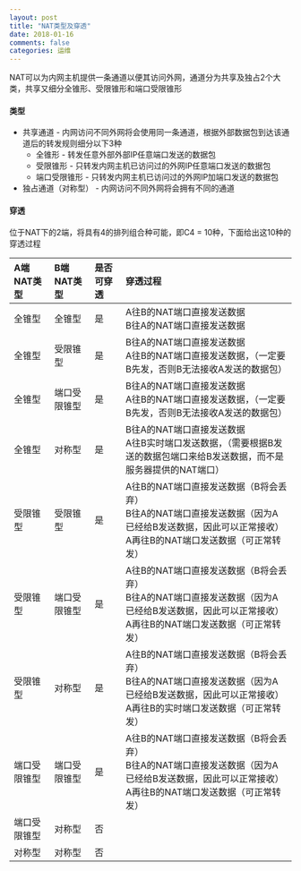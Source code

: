 ```yaml
---
layout: post
title: "NAT类型及穿透"
date: 2018-01-16
comments: false
categories: 运维
---
```


NAT可以为内网主机提供一条通道以便其访问外网，通道分为共享及独占2个大类，共享又细分全锥形、受限锥形和端口受限锥形

#### 类型

* 共享通道 - 内网访问不同外网将会使用同一条通道，根据外部数据包到达该通道后的转发规则细分以下3种
	* 全锥形 - 转发任意外部外部IP任意端口发送的数据包
	* 受限锥形 - 只转发内网主机已访问过的外网IP任意端口发送的数据包
	* 端口受限锥形 - 只转发内网主机已访问过的外网IP加端口发送的数据包
* 独占通道（对称型） - 内网访问不同外网将会拥有不同的通道


#### 穿透

位于NAT下的2端，将具有4的排列组合种可能，即C4 = 10种，下面给出这10种的穿透过程

|A端NAT类型|B端NAT类型|是否可穿透|穿透过程
|:--|:--|:--|:--
|全锥型|全锥型|是|A往B的NAT端口直接发送数据 <br> B往A的NAT端口直接发送数据
|全锥型|受限锥型|是|B往A的NAT端口直接发送数据 <br> A往B的NAT端口直接发送数据，（一定要B先发，否则B无法接收A发送的数据包）
|全锥型|端口受限锥型|是|B往A的NAT端口直接发送数据 <br> A往B的NAT端口直接发送数据，（一定要B先发，否则B无法接收A发送的数据包）
|全锥型|对称型|是|B往A的NAT端口直接发送数据 <br> A往B实时端口发送数据，（需要根据B发送的数据包端口来给B发送数据，而不是服务器提供的NAT端口）
|受限锥型|受限锥型|是|A往B的NAT端口直接发送数据（B将会丢弃） <br> B往A的NAT端口直接发送数据（因为A已经给B发送数据，因此可以正常接收）<br> A再往B的NAT端口发送数据（可正常转发）
|受限锥型|端口受限锥型|是|A往B的NAT端口直接发送数据（B将会丢弃） <br> B往A的NAT端口直接发送数据（因为A已经给B发送数据，因此可以正常接收）<br> A再往B的NAT端口发送数据（可正常转发）
|受限锥型|对称型|是|A往B的NAT端口直接发送数据（B将会丢弃） <br> B往A的NAT端口直接发送数据（因为A已经给B发送数据，因此可以正常接收）<br> A再往B的实时端口发送数据（可正常转发）
|端口受限锥型|端口受限锥型|是|A往B的NAT端口直接发送数据（B将会丢弃） <br> B往A的NAT端口直接发送数据（因为A已经给B发送数据，因此可以正常接收）<br> A再往B的NAT端口发送数据（可正常转发）
|端口受限锥型|对称型|否
|对称型|对称型|否